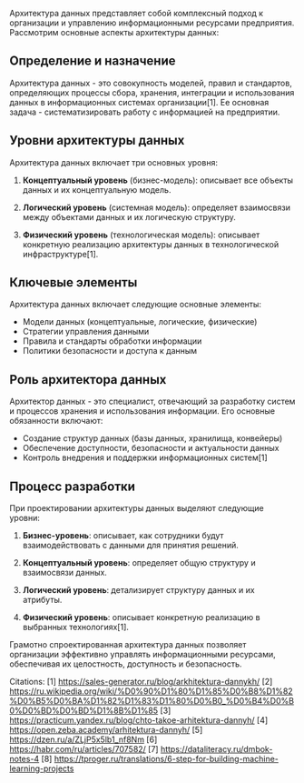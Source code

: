 Архитектура данных представляет собой комплексный подход к организации и управлению информационными ресурсами предприятия. Рассмотрим основные аспекты архитектуры данных:

## Определение и назначение

Архитектура данных - это совокупность моделей, правил и стандартов, определяющих процессы сбора, хранения, интеграции и использования данных в информационных системах организации[1]. Ее основная задача - систематизировать работу с информацией на предприятии.

## Уровни архитектуры данных

Архитектура данных включает три основных уровня:

1. **Концептуальный уровень** (бизнес-модель): описывает все объекты данных и их концептуальную модель.

2. **Логический уровень** (системная модель): определяет взаимосвязи между объектами данных и их логическую структуру.

3. **Физический уровень** (технологическая модель): описывает конкретную реализацию архитектуры данных в технологической инфраструктуре[1].

## Ключевые элементы

Архитектура данных включает следующие основные элементы:

- Модели данных (концептуальные, логические, физические)
- Стратегии управления данными
- Правила и стандарты обработки информации
- Политики безопасности и доступа к данным

## Роль архитектора данных

Архитектор данных - это специалист, отвечающий за разработку систем и процессов хранения и использования информации. Его основные обязанности включают:

- Создание структур данных (базы данных, хранилища, конвейеры)
- Обеспечение доступности, безопасности и актуальности данных
- Контроль внедрения и поддержки информационных систем[1]

## Процесс разработки

При проектировании архитектуры данных выделяют следующие уровни:

1. **Бизнес-уровень**: описывает, как сотрудники будут взаимодействовать с данными для принятия решений.

2. **Концептуальный уровень**: определяет общую структуру и взаимосвязи данных.

3. **Логический уровень**: детализирует структуру данных и их атрибуты.

4. **Физический уровень**: описывает конкретную реализацию в выбранных технологиях[1].

Грамотно спроектированная архитектура данных позволяет организации эффективно управлять информационными ресурсами, обеспечивая их целостность, доступность и безопасность.

Citations:
[1] https://sales-generator.ru/blog/arkhitektura-dannykh/
[2] https://ru.wikipedia.org/wiki/%D0%90%D1%80%D1%85%D0%B8%D1%82%D0%B5%D0%BA%D1%82%D1%83%D1%80%D0%B0_%D0%B4%D0%B0%D0%BD%D0%BD%D1%8B%D1%85
[3] https://practicum.yandex.ru/blog/chto-takoe-arhitektura-dannyh/
[4] https://open.zeba.academy/arhitektura-dannyh/
[5] https://dzen.ru/a/ZLjP5x5lb1_nf8Nm
[6] https://habr.com/ru/articles/707582/
[7] https://dataliteracy.ru/dmbok-notes-4
[8] https://tproger.ru/translations/6-step-for-building-machine-learning-projects